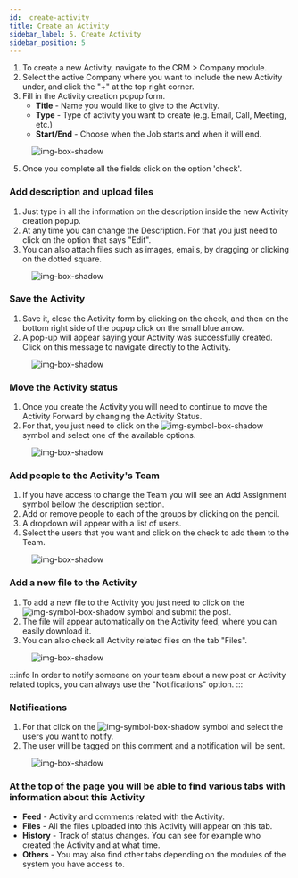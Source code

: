 ```yaml
---
id:  create-activity
title: Create an Activity
sidebar_label: 5. Create Activity
sidebar_position: 5
---
```


1. To create a new Activity, navigate to the CRM > Company module.
2. Select the active Company where you want to include the new Activity under, and click the "+" at the top right corner.
3. Fill in the Activity creation popup form. 
   - **Title** - Name you would like to give to the Activity.
   - **Type** - Type of activity you want to create (e.g. Email, Call, Meeting, etc.)
   - **Start/End** - Choose when the Job starts and when it will end.

<figure>

![img-box-shadow](/img/university/project-management/project-management-lesson2-1.png)
<figcaption></figcaption>
</figure>

5. Once you complete all the fields click on the option 'check'.

### Add description and upload files

1. Just type in all the information on the description inside the new Activity creation popup.
2. At any time you can change the Description. For that you just need to click on the option that says "Edit".
3. You can also attach files such as images, emails, by dragging or clicking on the dotted square.

<figure>

![img-box-shadow](/img/university/project-management/project-management-lesson2-2.png)
<figcaption></figcaption>
</figure>

### Save the Activity 

1. Save it, close the Activity form by clicking on the check, and then on the bottom right side of the popup click on the small blue arrow.
2. A pop-up will appear saying your Activity was successfully created. Click on this message to navigate directly to the Activity.

<figure>

![img-box-shadow](/img/university/project-management/project-management-lesson2-3.png)
<figcaption></figcaption>
</figure>


### Move the Activity status

1. Once you create the Activity you will need to continue to move the Activity Forward by changing the Activity Status.
2. For that, you just need to click on the ![img-symbol-box-shadow](/img/university/project-management/project-management-lesson2-symbol-2.png) symbol and select one of the available options.

<figure>

![img-box-shadow](/img/university/project-management/project-management-lesson2-4.png)
<figcaption></figcaption>
</figure>

### Add people to the Activity's Team

1. If you have access to change the Team you will see an Add Assignment symbol bellow the description section.
2. Add or remove people to each of the groups by clicking on the pencil.
3. A dropdown will appear with a list of users.
4. Select the users that you want and click on the check to add them to the Team.

<figure>

![img-box-shadow](/img/university/project-management/project-management-lesson2-5.png)
<figcaption></figcaption>
</figure>


### Add a new file to the Activity

1. To add a new file to the Activity you just need to click on the ![img-symbol-box-shadow](/img/university/project-management/project-management-lesson2-symbol-1.png) symbol and submit the post.
2. The file will appear automatically on the Activity feed, where you can easily download it.
3. You can also check all Activity related files on the tab "Files".

<figure>

![img-box-shadow](/img/university/project-management/project-management-lesson2-6.png)
<figcaption></figcaption>
</figure>

:::info
In order to notify someone on your team about a new post or Activity related topics, you can always use the "Notifications" option.
:::

### Notifications

1. For that click on the ![img-symbol-box-shadow](/img/university/project-management/project-management-lesson2-symbol-3.png) symbol and select the users you want to notify.
2. The user will be tagged on this comment and a notification will be sent.

<figure>

![img-box-shadow](/img/university/project-management/project-management-lesson2-7.png)
<figcaption></figcaption>
</figure>

### At the top of the page you will be able to find various tabs with information about this Activity

- **Feed** - Activity and comments related with the Activity.
- **Files** - All the files uploaded into this Activity will appear on this tab.
- **History** - Track of status changes. You can see for example who created the Activity and at what time.
- **Others** - You may also find other tabs depending on the modules of the system you have access to.